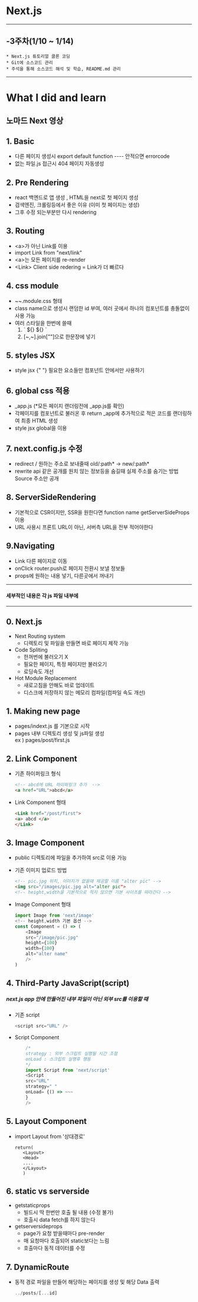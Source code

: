 # Next.js
***
## -3주차(1/10 ~ 1/14)
    * Next.js 튜토리얼 클론 코딩      
    * Git에 소스코드 관리 
    * 주석을 통해 소스코드 해석 및 학습, README.md 관리
*****
# What I did and learn
## 노마드 Next 영상

## 1. Basic
- 다른 페이지 생성시 export default function ---- 안적으면 errorcode
- 없는 파일.js 접근시 404 페이지 자동생성
## 2. Pre Rendering
- react 백엔드로 앱 생성 , HTML을 next로 첫 페이지 생성
- 검색엔진, 크롤링등에서 좋은 이유 (이미 첫 페이지는 생성)
- 그후 수정 되는부분만 다시 rendering
## 3. Routing
- \<a>가 아닌  Link를 이용
- import Link from "next/link"
- \<a>는 모든 페이지를 re-render
- \<Link> Client side redering  = Link가 더 빠르다
## 4. css module
- ~~.module.css 형태
- class name으로 생성시 랜덤한 id 부여, 여러 곳에서 하나의 컴포넌트를 충돌없이 사용 가능
- 여러 스타일을 한번에 쓸때
    1. \` \${} \${} \`
    2. [\~,\~].join[""]으로 한문장에 넣기
## 5. styles JSX
- style jsx {" "} 필요한 요소들만 컴포넌트 안에서만 사용하기
## 6. global css 적용
- _app.js (*모든 페이지 랜더링전에 _app.js를 확인)
- 각페이지를 컴포넌트로 불러온 후 return _app에 추가적으로 적은 코드를 랜더링하여 최종 HTML 생성
- style jsx global을 이용
## 7. next.config.js 수정 
- redirect / 원하는 주소로 보내줄때 old/:path* -> new/:path*
- rewrite api 같은 공개를 원치 않는 정보등을 숨길때 실제 주소를 숨기는 방법 Source 주소만 공개 
## 8. ServerSideRendering
- 기본적으로 CSR이지만, SSR을 원한다면 function name getServerSideProps 이용
- URL 사용시 프론트 URL이 아닌, 서버측 URL을 전부 적어야한다
## 9.Navigating
- Link 다른 페이지로 이동
- onClick router.push로 페이지 전환시 보낼 정보들
- props에 원하는 내용 넣기, 다른곳에서 꺼내기

* * *
#### 세부적인 내용은 각 js 파일 내부에

---------
## 0. Next.js
- Next Routing system
    - 디렉토리 및 파일을 만들면 바로 페이지 제작 가능
- Code Spliting
    - 한꺼번에 불러오기 X
    - 필요한 페이지, 특정 페이지만 불러오기
    - 로딩속도 개선
- Hot Module Replacement
    - 새로고침을 안해도 바로 업데이트
    - 디스크에 저장하지 않는 메모리 컴파일(컴파일 속도 개선)
## 1. Making new page
- pages/indext.js 를 기본으로 시작
- pages 내부 디렉토리 생성 및 js파일 생성   
 ex ) pages/post/first.js      
## 2. Link Component
- 기존 하이퍼링크 형식
    ```html
    <!-- abcd에 URL 하이퍼링크 추가  -->
    <a href="URL">abcd</a>
    ```
- Link Component 형태
    ```html
    <Link href="/post/first">
    <a> abcd </a>
    </Link>
    ```

## 3. Image Component
- public 디렉토리에 파일을 추가하여 src로 이용 가능   

- 기존 이미지 업로드 방법
    ```html
    <!-- pic.jpg 위치, 이미지가 없을때 제공할 이름 "alter pic" -->
    <img src="/images/pic.jpg alt="alter pic">
    <!-- height,width을 기본적으로 적지 않으면 기본 사이즈를 따라간다 -->
    ```
- Image Component 형태
    ```js
    import Image from 'next/image'
    <!-- height,width 기본 옵션 -->
    const Component = () => (
        <Image
        src="/image/pic.jpg"
        height={100}
        width={100}
        alt="alter name"
        />
    )
    ```
## 4. Third-Party JavaScript(script)
##### next.js app 안에 만들어진 내부 파일이 아닌 외부 src를 이용할 때
- 기존 script 
    ```js
    <script src="URL" />
    ```
- Script Component
    ```js
        /* 
        strategy : 외부 스크립트 실행될 시간 조절
        onLoad : 스크립트 실행후 행동
        */
        import Script from 'next/script'
        <Script
        src="URL"
        strategy=" "
        onLoad= {() => ~~~
        }
        />
    ```
## 5. Layout Component
- import Layout from '상대경로'
     ```
     return( 
        <Layout> 
        <Head>
        .... 
        </Layout>
        )
    ```
## 6. static vs serverside
- getstaticprops
    - 빌드시 딱 한번만 호출 될 내용 (수정 불가)
    - 호출시 data fetch를 하지 않는다
- getserversideprops
    - page가 요청 받을때마다 pre-render
    - 매 요청마다 호출되어 static보다는 느림
    - 호출마다 동적 데이터를 수정

## 7. DynamicRoute
- 동적 경로 파일을 만들어 해당하는 페이지를 생성 및 해당 Data 출력
    ```js
    ../posts/[...id]
    ```